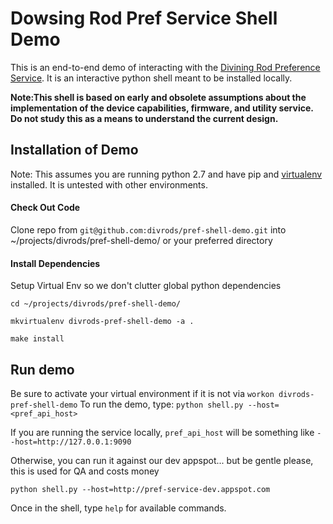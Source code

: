 # Dowsing Rod Pref Service Shell Demo
This is an end-to-end demo of interacting with the [Divining Rod Preference Service](https://github.com/divrods/pref_service).
It is an interactive python shell meant to be installed locally.

**Note:This shell is based on early and obsolete assumptions about the implementation of the device capabilities, firmware, and utility service. Do not study this as a means to understand the current design.**


Installation of Demo
--------------
Note: This assumes you are running python 2.7 and have pip and [virtualenv](http://virtualenvwrapper.readthedocs.io/en/latest/install.html) installed. It is untested with other environments.

#### Check Out Code

Clone repo from `git@github.com:divrods/pref-shell-demo.git`
into ~/projects/divrods/pref-shell-demo/ or your preferred directory

#### Install Dependencies
Setup Virtual Env so we don't clutter global python dependencies

`cd ~/projects/divrods/pref-shell-demo/`

`mkvirtualenv divrods-pref-shell-demo -a .`

`make install`


Run demo
--------------
Be sure to activate your virtual environment if it is not via `workon divrods-pref-shell-demo`
To run the demo, type: `python shell.py --host=<pref_api_host>`

If you are running the service locally, `pref_api_host` will be something like `--host=http://127.0.0.1:9090`

Otherwise, you can run it against our dev appspot... but be gentle please, this is used for QA and costs money

`python shell.py --host=http://pref-service-dev.appspot.com`

Once in the shell, type `help` for available commands.


